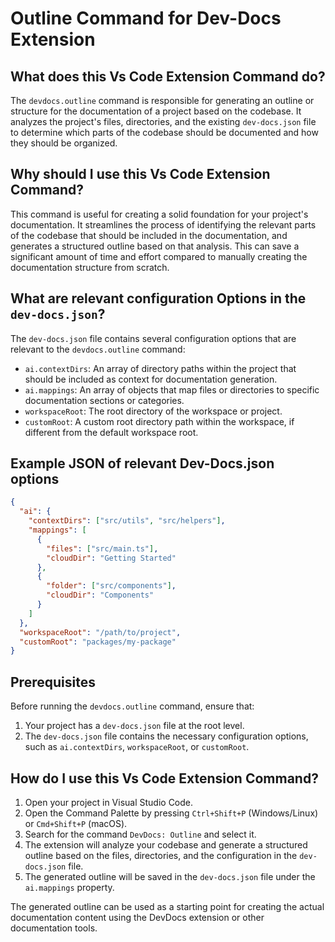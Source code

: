 # Outline Command for Dev-Docs Extension

## What does this Vs Code Extension Command do?

The `devdocs.outline` command is responsible for generating an outline or structure for the documentation of a project based on the codebase. It analyzes the project's files, directories, and the existing `dev-docs.json` file to determine which parts of the codebase should be documented and how they should be organized.

## Why should I use this Vs Code Extension Command?

This command is useful for creating a solid foundation for your project's documentation. It streamlines the process of identifying the relevant parts of the codebase that should be included in the documentation, and generates a structured outline based on that analysis. This can save a significant amount of time and effort compared to manually creating the documentation structure from scratch.

## What are relevant configuration Options in the `dev-docs.json`?

The `dev-docs.json` file contains several configuration options that are relevant to the `devdocs.outline` command:

- `ai.contextDirs`: An array of directory paths within the project that should be included as context for documentation generation.
- `ai.mappings`: An array of objects that map files or directories to specific documentation sections or categories.
- `workspaceRoot`: The root directory of the workspace or project.
- `customRoot`: A custom root directory path within the workspace, if different from the default workspace root.

## Example JSON of relevant Dev-Docs.json options

```json
{
  "ai": {
    "contextDirs": ["src/utils", "src/helpers"],
    "mappings": [
      {
        "files": ["src/main.ts"],
        "cloudDir": "Getting Started"
      },
      {
        "folder": ["src/components"],
        "cloudDir": "Components"
      }
    ]
  },
  "workspaceRoot": "/path/to/project",
  "customRoot": "packages/my-package"
}
```

## Prerequisites

Before running the `devdocs.outline` command, ensure that:

1. Your project has a `dev-docs.json` file at the root level.
2. The `dev-docs.json` file contains the necessary configuration options, such as `ai.contextDirs`, `workspaceRoot`, or `customRoot`.

## How do I use this Vs Code Extension Command?

1. Open your project in Visual Studio Code.
2. Open the Command Palette by pressing `Ctrl+Shift+P` (Windows/Linux) or `Cmd+Shift+P` (macOS).
3. Search for the command `DevDocs: Outline` and select it.
4. The extension will analyze your codebase and generate a structured outline based on the files, directories, and the configuration in the `dev-docs.json` file.
5. The generated outline will be saved in the `dev-docs.json` file under the `ai.mappings` property.

The generated outline can be used as a starting point for creating the actual documentation content using the DevDocs extension or other documentation tools.
  
  